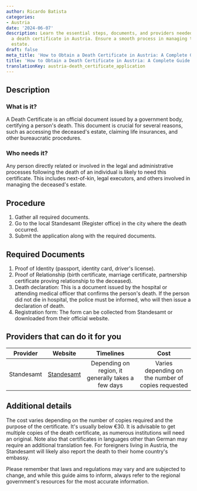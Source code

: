 ```yaml
---
author: Ricardo Batista
categories:
- Austria
date: '2024-06-07'
description: Learn the essential steps, documents, and providers needed to obtain
  a death certificate in Austria. Ensure a smooth process in managing the deceased's
  estate.
draft: false
meta_title: 'How to Obtain a Death Certificate in Austria: A Complete Guide'
title: 'How to Obtain a Death Certificate in Austria: A Complete Guide'
translationKey: austria-death_certificate_application
---
```



## Description
### What is it?
A Death Certificate is an official document issued by a government body, certifying a person's death. This document is crucial for several reasons, such as accessing the deceased's estate, claiming life insurances, and other bureaucratic procedures.

### Who needs it?
Any person directly related or involved in the legal and administrative processes following the death of an individual is likely to need this certificate. This includes next-of-kin, legal executors, and others involved in managing the deceased's estate.

## Procedure
1. Gather all required documents.
2. Go to the local Standesamt (Register office) in the city where the death occurred.
3. Submit the application along with the required documents. 

## Required Documents
1. Proof of Identity (passport, identity card, driver's license).
2. Proof of Relationship (birth certificate, marriage certificate, partnership certificate proving relationship to the deceased).
3. Death declaration: This is a document issued by the hospital or attending medical officer that confirms the person's death. If the person did not die in hospital, the police must be informed, who will then issue a declaration of death.
4. Registration form: The form can be collected from Standesamt or downloaded from their official website.

## Providers that can do it for you

| Provider        |     Website     |     Timelines    |       Cost     |
| --------------- | --------------- |  :-------------: | :------------: |
| Standesamt      |  [Standesamt](https://www.wien.gv.at/english/) |      Depending on region, it generally takes a few days      | Varies depending on the number of copies requested |

## Additional details
The cost varies depending on the number of copies required and the purpose of the certificate. It's usually below €30. It is advisable to get multiple copies of the death certificate, as numerous institutions will need an original. Note also that certificates in languages other than German may require an additional translation fee.
For foreigners living in Austria, the Standesamt will likely also report the death to their home country's embassy. 

Please remember that laws and regulations may vary and are subjected to change, and while this guide aims to inform, always refer to the regional government's resources for the most accurate information.